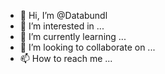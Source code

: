 - 👋 Hi, I’m @Databundl
- 👀 I’m interested in ...
- 🌱 I’m currently learning ...
- 💞️ I’m looking to collaborate on ...
- 📫 How to reach me ...

<!---
Databundl/Databundl is a ✨ special ✨ repository because its `README.md` (this file) appears on your GitHub profile.
You can click the Preview link to take a look at your changes.
--->
